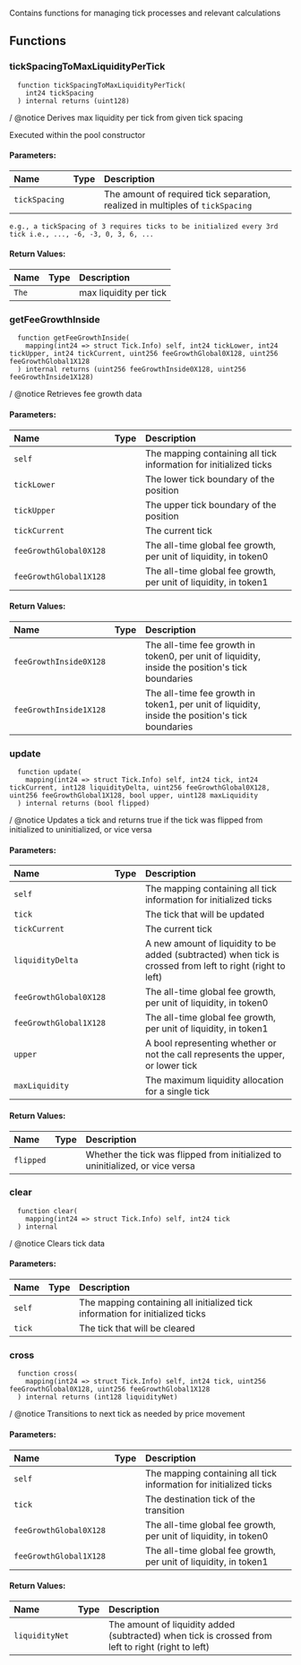 Contains functions for managing tick processes and relevant calculations


## Functions
### tickSpacingToMaxLiquidityPerTick
```solidity
  function tickSpacingToMaxLiquidityPerTick(
    int24 tickSpacing
  ) internal returns (uint128)
```
/ @notice Derives max liquidity per tick from given tick spacing

Executed within the pool constructor

#### Parameters:
| Name | Type | Description                                                          |
| :--- | :--- | :------------------------------------------------------------------- |
|`tickSpacing` |  | The amount of required tick separation, realized in multiples of `tickSpacing`
    e.g., a tickSpacing of 3 requires ticks to be initialized every 3rd tick i.e., ..., -6, -3, 0, 3, 6, ...

#### Return Values:
| Name                           | Type          | Description                                                                  |
| :----------------------------- | :------------ | :--------------------------------------------------------------------------- |
|`The`|  | max liquidity per tick
### getFeeGrowthInside
```solidity
  function getFeeGrowthInside(
    mapping(int24 => struct Tick.Info) self, int24 tickLower, int24 tickUpper, int24 tickCurrent, uint256 feeGrowthGlobal0X128, uint256 feeGrowthGlobal1X128
  ) internal returns (uint256 feeGrowthInside0X128, uint256 feeGrowthInside1X128)
```
/ @notice Retrieves fee growth data


#### Parameters:
| Name | Type | Description                                                          |
| :--- | :--- | :------------------------------------------------------------------- |
|`self` |  | The mapping containing all tick information for initialized ticks
|`tickLower` |  | The lower tick boundary of the position
|`tickUpper` |  | The upper tick boundary of the position
|`tickCurrent` |  | The current tick
|`feeGrowthGlobal0X128` |  | The all-time global fee growth, per unit of liquidity, in token0
|`feeGrowthGlobal1X128` |  | The all-time global fee growth, per unit of liquidity, in token1

#### Return Values:
| Name                           | Type          | Description                                                                  |
| :----------------------------- | :------------ | :--------------------------------------------------------------------------- |
|`feeGrowthInside0X128`|  | The all-time fee growth in token0, per unit of liquidity, inside the position's tick boundaries
|`feeGrowthInside1X128`|  | The all-time fee growth in token1, per unit of liquidity, inside the position's tick boundaries
### update
```solidity
  function update(
    mapping(int24 => struct Tick.Info) self, int24 tick, int24 tickCurrent, int128 liquidityDelta, uint256 feeGrowthGlobal0X128, uint256 feeGrowthGlobal1X128, bool upper, uint128 maxLiquidity
  ) internal returns (bool flipped)
```
/ @notice Updates a tick and returns true if the tick was flipped from initialized to uninitialized, or vice versa


#### Parameters:
| Name | Type | Description                                                          |
| :--- | :--- | :------------------------------------------------------------------- |
|`self` |  | The mapping containing all tick information for initialized ticks
|`tick` |  | The tick that will be updated
|`tickCurrent` |  | The current tick
|`liquidityDelta` |  | A new amount of liquidity to be added (subtracted) when tick is crossed from left to right (right to left)
|`feeGrowthGlobal0X128` |  | The all-time global fee growth, per unit of liquidity, in token0
|`feeGrowthGlobal1X128` |  | The all-time global fee growth, per unit of liquidity, in token1
|`upper` |  | A bool representing whether or not the call represents the upper, or lower tick
|`maxLiquidity` |  | The maximum liquidity allocation for a single tick

#### Return Values:
| Name                           | Type          | Description                                                                  |
| :----------------------------- | :------------ | :--------------------------------------------------------------------------- |
|`flipped`|  | Whether the tick was flipped from initialized to uninitialized, or vice versa
### clear
```solidity
  function clear(
    mapping(int24 => struct Tick.Info) self, int24 tick
  ) internal
```
/ @notice Clears tick data


#### Parameters:
| Name | Type | Description                                                          |
| :--- | :--- | :------------------------------------------------------------------- |
|`self` |  | The mapping containing all initialized tick information for initialized ticks
|`tick` |  | The tick that will be cleared

### cross
```solidity
  function cross(
    mapping(int24 => struct Tick.Info) self, int24 tick, uint256 feeGrowthGlobal0X128, uint256 feeGrowthGlobal1X128
  ) internal returns (int128 liquidityNet)
```
/ @notice Transitions to next tick as needed by price movement


#### Parameters:
| Name | Type | Description                                                          |
| :--- | :--- | :------------------------------------------------------------------- |
|`self` |  | The mapping containing all tick information for initialized ticks
|`tick` |  | The destination tick of the transition
|`feeGrowthGlobal0X128` |  | The all-time global fee growth, per unit of liquidity, in token0
|`feeGrowthGlobal1X128` |  | The all-time global fee growth, per unit of liquidity, in token1

#### Return Values:
| Name                           | Type          | Description                                                                  |
| :----------------------------- | :------------ | :--------------------------------------------------------------------------- |
|`liquidityNet`|  | The amount of liquidity added (subtracted) when tick is crossed from left to right (right to left)
